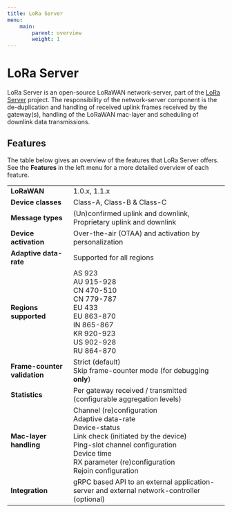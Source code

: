 ```yaml
---
title: LoRa Server
menu:
    main:
        parent: overview
        weight: 1
---
```


# LoRa Server

LoRa Server is an open-source LoRaWAN network-server, part of the
[LoRa Server](https://docs.loraserver.io/) project. 
The responsibility of the network-server component is the de-duplication
and handling of received uplink frames received by the gateway(s), handling
of the LoRaWAN mac-layer and scheduling of downlink data transmissions.

## Features

The table below gives an overview of the features that LoRa Server offers.
See the **Features** in the left menu for a more detailed overview of each
feature.

|     |     |
| --- | --- |
| **LoRaWAN** | 1.0.x, 1.1.x |
| **Device classes** | Class-A, Class-B & Class-C |
| **Message types** | (Un)confirmed uplink and downlink, Proprietary uplink and downlink |
| **Device activation** | Over-the-air (OTAA) and activation by personalization              |
| **Adaptive data-rate** | Supported for all regions |
| **Regions supported** | AS 923<br />AU 915-928<br />CN 470-510<br />CN 779-787<br />EU 433<br />EU 863-870<br />IN 865-867<br />KR 920-923<br />US 902-928<br />RU 864-870 |
| **Frame-counter validation** | Strict (default)<br />Skip frame-counter mode (for debugging **only**) |
| **Statistics** | Per gateway received / transmitted (configurable aggregation levels) |
| **Mac-layer handling** | Channel (re)configuration<br />Adaptive data-rate<br />Device-status<br />Link check (initiated by the device)<br />Ping-slot channel configuration<br />Device time<br />RX parameter (re)configuration<br />Rejoin configuration |
| **Integration** | gRPC based API to an external application-server and external network-controller (optional) |
